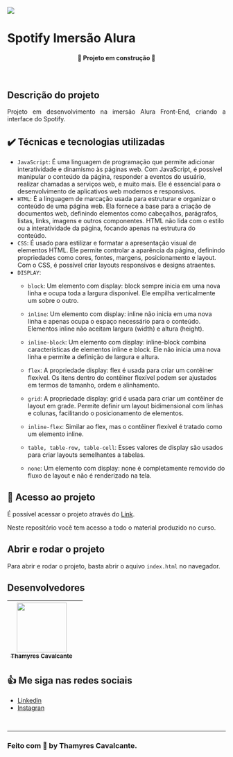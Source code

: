 
![](geral/img/Capa.jpg)


# Spotify Imersão Alura

<h4 align="center"> 
🚧 Projeto em construção 🚧
</h4>

<br>

## Descrição do projeto 
<p align="justify">
Projeto em desenvolvimento na imersão Alura Front-End, criando a interface do Spotify.
</p>


## ✔️ Técnicas e tecnologias utilizadas

- `JavaScript`: É uma linguagem de programação que permite adicionar interatividade e dinamismo às páginas web. Com JavaScript, é possível manipular o conteúdo da página, responder a eventos do usuário, realizar chamadas a serviços web, e muito mais. Ele é essencial para o desenvolvimento de aplicativos web modernos e responsivos.
- `HTML`: É a linguagem de marcação usada para estruturar e organizar o conteúdo de uma página web. Ela fornece a base para a criação de documentos web, definindo elementos como cabeçalhos, parágrafos, listas, links, imagens e outros componentes. HTML não lida com o estilo ou a interatividade da página, focando apenas na estrutura do conteúdo.
- `CSS`: É usado para estilizar e formatar a apresentação visual de elementos HTML. Ele permite controlar a aparência da página, definindo propriedades como cores, fontes, margens, posicionamento e layout. Com o CSS, é possível criar layouts responsivos e designs atraentes.
- `DISPLAY`:
    - `block`: Um elemento com display: block sempre inicia em uma nova linha e ocupa toda a largura disponível.
    Ele empilha verticalmente um sobre o outro.

    - `inline`: Um elemento com display: inline não inicia em uma nova linha e apenas ocupa o espaço necessário para o conteúdo.
    Elementos inline não aceitam largura (width) e altura (height).

    - `inline-block`: Um elemento com display: inline-block combina características de elementos inline e block.
    Ele não inicia uma nova linha e permite a definição de largura e altura.

    - `flex`: A propriedade display: flex é usada para criar um contêiner flexível.
    Os itens dentro do contêiner flexível podem ser ajustados em termos de tamanho, ordem e alinhamento.

    - `grid`: A propriedade display: grid é usada para criar um contêiner de layout em grade.
    Permite definir um layout bidimensional com linhas e colunas, facilitando o posicionamento de elementos.

    - `inline-flex`: Similar ao flex, mas o contêiner flexível é tratado como um elemento inline.

    - `table, table-row, table-cell`: Esses valores de display são usados para criar layouts semelhantes a tabelas.

    - `none`: Um elemento com display: none é completamente removido do fluxo de layout e não é renderizado na tela.


## 📁 Acesso ao projeto

É possível acessar o projeto através do [Link](https://github.com/Thamyresmya/Imers-o-Spotify).

Neste repositório você tem acesso a todo o material produzido no curso.


## Abrir e rodar o projeto

Para abrir e rodar o projeto, basta abrir o aquivo `index.html` no navegador.




## Desenvolvedores

| [<img src="https://github.com/Thamyresmya.png" width=115><br><sub>Thamyres Cavalcante</sub>](https://github.com/Thamyresmya) |   |
| :---: | :---: 



## 👍 Me siga nas redes sociais

- [Linkedin](https://www.linkedin.com/in/thamyrescavalcante/)
- [Instagran](https://www.instagram.com/thamyres__cavalcante/)

<br>

---

### Feito com 💜 by Thamyres Cavalcante.




